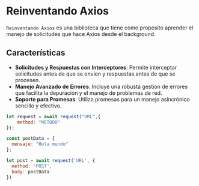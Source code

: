 # Reinventando Axios

`Reinventando Axios` es una biblioteca que tiene como proposito aprender el manejo de solicitudes que hace Axios desde el background.

## Características

- **Solicitudes y Respuestas con Interceptores**: Permite interceptar solicitudes antes de que se envíen y respuestas antes de que se procesen.
- **Manejo Avanzado de Errores**: Incluye una robusta gestión de errores que facilita la depuración y el manejo de problemas de red.
- **Soporte para Promesas**: Utiliza promesas para un manejo asincrónico sencillo y efectivo.

```javascript
let request = await request("URL",{
    method: "METODO"
});
```

```javascript
const postData = {
  mensaje: "Hola mundo"
};

let post = await request('URL', {
  method: 'POST',
  body: postData
})

```

